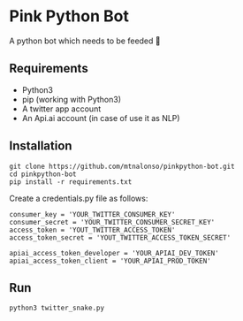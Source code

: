 # Pink Python Bot
A python bot which needs to be feeded :snake:

## Requirements

- Python3
- pip (working with Python3)
- A twitter app account
- An Api.ai account (in case of use it as NLP)

## Installation

    git clone https://github.com/mtnalonso/pinkpython-bot.git
    cd pinkpython-bot
    pip install -r requirements.txt

Create a credentials.py file as follows:

    consumer_key = 'YOUR_TWITTER_CONSUMER_KEY'
    consumer_secret = 'YOUR_TWITTER_CONSUMER_SECRET_KEY'
    access_token = 'YOUT_TWITTER_ACCESS_TOKEN'
    access_token_secret = 'YOUT_TWITTER_ACCESS_TOKEN_SECRET'

    apiai_access_token_developer = 'YOUR_APIAI_DEV_TOKEN'
    apiai_access_token_client = 'YOUR_APIAI_PROD_TOKEN'

## Run

    python3 twitter_snake.py
